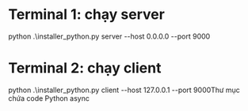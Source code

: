 # Terminal 1: chạy server
python .\installer_python.py server --host 0.0.0.0 --port 9000

# Terminal 2: chạy client
python .\installer_python.py client --host 127.0.0.1 --port 9000﻿Thư mục chứa code Python async

